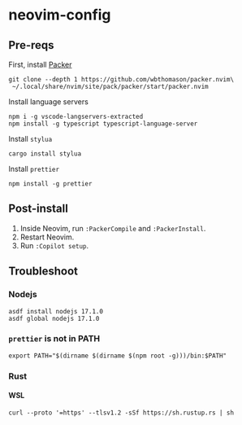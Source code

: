 # neovim-config

## Pre-reqs

First, install [Packer](https://github.com/wbthomason/packer.nvim)

```
git clone --depth 1 https://github.com/wbthomason/packer.nvim\
 ~/.local/share/nvim/site/pack/packer/start/packer.nvim
```

Install language servers
```
npm i -g vscode-langservers-extracted
npm install -g typescript typescript-language-server
```

Install `stylua`
```
cargo install stylua
```

Install `prettier`
```
npm install -g prettier
```

## Post-install

1. Inside Neovim, run `:PackerCompile` and `:PackerInstall`.
2. Restart Neovim.
3. Run `:Copilot setup`.

## Troubleshoot

### Nodejs
```
asdf install nodejs 17.1.0
asdf global nodejs 17.1.0
```

### `prettier` is not in PATH

```
export PATH="$(dirname $(dirname $(npm root -g)))/bin:$PATH"
```

### Rust

#### WSL
```
curl --proto '=https' --tlsv1.2 -sSf https://sh.rustup.rs | sh
```
